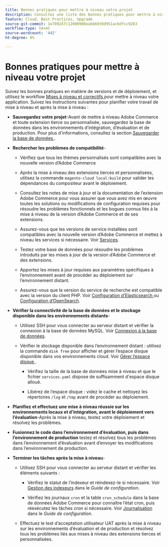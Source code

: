 ```yaml
---
title: Bonnes pratiques pour mettre à niveau votre projet
description: Consultez une liste des bonnes pratiques pour mettre à niveau vos fichiers de projet.
feature: Cloud, Best Practices, Upgrade
source-git-commit: 1e789247c12009908eabb6039d951acbdfcc9263
workflow-type: tm+mt
source-wordcount: '442'
ht-degree: 0%

---
```


# Bonnes pratiques pour mettre à niveau votre projet

Suivez les bonnes pratiques en matière de versions et de déploiement, et utilisez le workflow [ Mises à niveau et correctifs ](../development/commerce-version.md) pour mettre à niveau votre application. Suivez les instructions suivantes pour planifier votre travail de mise à niveau et après la mise à niveau :

- **Sauvegardez votre projet**-Avant de mettre à niveau Adobe Commerce et toute extension tierce ou personnalisée, sauvegardez la base de données dans les environnements d’intégration, d’évaluation et de production. Pour plus d&#39;informations, consultez la section [ Sauvegarder la base de données ](../development/commerce-version.md#project-backup).

- **Rechercher les problèmes de compatibilité**-

   - Vérifiez que tous les thèmes personnalisés sont compatibles avec la nouvelle version d’Adobe Commerce

   - Après la mise à niveau des extensions tierces et personnalisées, utilisez la commande `magento-cloud local:build` pour valider les dépendances du compositeur avant le déploiement.

   - Consultez les notes de mise à jour et la documentation de l’extension Adobe Commerce pour vous assurer que vous avez mis en œuvre toutes les solutions ou modifications de configuration requises pour résoudre les problèmes fonctionnels et les bogues connus liés à la mise à niveau de la version d’Adobe Commerce et de ses extensions.

   - Assurez-vous que les versions de service installées sont compatibles avec la nouvelle version d’Adobe Commerce et mettez à niveau les services si nécessaire. Voir [Services](../services/services-yaml.md).

   - Testez votre base de données pour résoudre les problèmes introduits par les mises à jour de la version d’Adobe Commerce et des extensions.

   - Apportez les mises à jour requises aux paramètres spécifiques à l’environnement avant de procéder au déploiement sur l’environnement distant.

   - Assurez-vous que la version du service de recherche est compatible avec la version du client PHP. Voir [Configuration d’Elasticsearch ](../services/elasticsearch.md) ou [Configuration d’OpenSearch](../services/opensearch.md).

- **Vérifier la connectivité de la base de données et le stockage disponible dans les environnements distants**-

   - Utilisez SSH pour vous connecter au serveur distant et vérifier la connexion à la base de données MySQL. Voir [Connexion à la base de données](../services/mysql.md#connect-to-the-database).

   - Vérifier le stockage disponible dans l’environnement distant : utilisez la commande `disk free` pour afficher et gérer l’espace disque disponible dans vos environnements cloud. Voir [ Gérer l’espace disque ](../storage/manage-disk-space.md).

      - Vérifiez la taille de la base de données mise à niveau et que le fichier `services.yaml` dispose de suffisamment d&#39;espace disque alloué.

      - Libérez de l’espace disque : videz le cache et nettoyez les répertoires `/log` et `/tmp` avant de procéder au déploiement.

- **Planifiez et effectuez une mise à niveau réussie sur les environnements locaux et d’intégration, avant le déploiement vers l’évaluation**-Après la mise à niveau, testez votre déploiement et résolvez les problèmes.

- **Fusionnez le code dans l’environnement d’évaluation, puis dans l’environnement de production** testez et résolvez tous les problèmes dans l’environnement d’évaluation avant d’envoyer les modifications dans l’environnement de production.

- **Terminer les tâches après la mise à niveau**-

   - Utilisez SSH pour vous connecter au serveur distant et vérifier les éléments suivants :

      - Vérifiez le statut de l’indexeur et réindexez-le si nécessaire. Voir [Gestion des indexeurs](https://experienceleague.adobe.com/docs/commerce-operations/configuration-guide/cli/manage-indexers.html) dans le _Guide de configuration_.

      - Vérifiez les journaux `cron` et la table `cron_schedule` dans la base de données Adobe Commerce pour connaître l’état cron, puis réexécutez les tâches cron si nécessaire.
Voir [Journalisation](https://experienceleague.adobe.com/docs/commerce-operations/configuration-guide/cli/configure-cron-jobs.html#logging) dans le _Guide de configuration_.

   - Effectuez le test d’acceptation utilisateur UAT après la mise à niveau sur les environnements d’évaluation et de production et résolvez tous les problèmes liés aux mises à niveau des extensions tierces et personnalisées.

